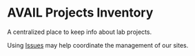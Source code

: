 # AVAIL Projects Inventory

A centralized place to keep info about lab projects.

Using [Issues](https://guides.github.com/features/issues/) may help coordinate the management of our sites.
